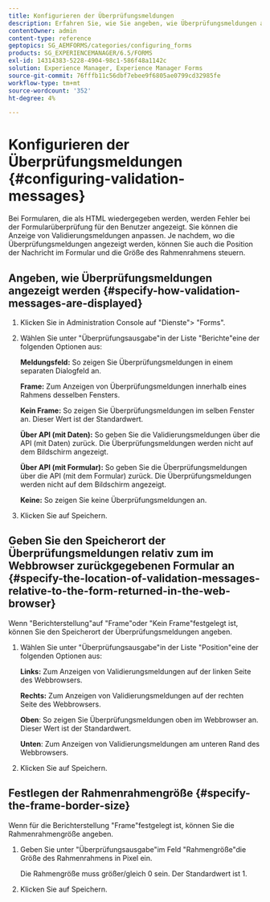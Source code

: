 ```yaml
---
title: Konfigurieren der Überprüfungsmeldungen
description: Erfahren Sie, wie Sie angeben, wie Überprüfungsmeldungen angezeigt werden und wo sie sich im Verhältnis zum im Webbrowser zurückgegebenen Formular befinden.
contentOwner: admin
content-type: reference
geptopics: SG_AEMFORMS/categories/configuring_forms
products: SG_EXPERIENCEMANAGER/6.5/FORMS
exl-id: 14314383-5228-4904-98c1-586f48a1142c
solution: Experience Manager, Experience Manager Forms
source-git-commit: 76fffb11c56dbf7ebee9f6805ae0799cd32985fe
workflow-type: tm+mt
source-wordcount: '352'
ht-degree: 4%

---
```


# Konfigurieren der Überprüfungsmeldungen {#configuring-validation-messages}

Bei Formularen, die als HTML wiedergegeben werden, werden Fehler bei der Formularüberprüfung für den Benutzer angezeigt. Sie können die Anzeige von Validierungsmeldungen anpassen. Je nachdem, wo die Überprüfungsmeldungen angezeigt werden, können Sie auch die Position der Nachricht im Formular und die Größe des Rahmenrahmens steuern.

## Angeben, wie Überprüfungsmeldungen angezeigt werden {#specify-how-validation-messages-are-displayed}

1. Klicken Sie in Administration Console auf &quot;Dienste&quot;> &quot;Forms&quot;.
1. Wählen Sie unter &quot;Überprüfungsausgabe&quot;in der Liste &quot;Berichte&quot;eine der folgenden Optionen aus:

   **Meldungsfeld:** So zeigen Sie Überprüfungsmeldungen in einem separaten Dialogfeld an.

   **Frame:** Zum Anzeigen von Überprüfungsmeldungen innerhalb eines Rahmens desselben Fensters.

   **Kein Frame:** So zeigen Sie Überprüfungsmeldungen im selben Fenster an. Dieser Wert ist der Standardwert.

   **Über API (mit Daten):** So geben Sie die Validierungsmeldungen über die API (mit Daten) zurück. Die Überprüfungsmeldungen werden nicht auf dem Bildschirm angezeigt.

   **Über API (mit Formular):** So geben Sie die Überprüfungsmeldungen über die API (mit dem Formular) zurück. Die Überprüfungsmeldungen werden nicht auf dem Bildschirm angezeigt.

   **Keine:** So zeigen Sie keine Überprüfungsmeldungen an.

1. Klicken Sie auf Speichern.

## Geben Sie den Speicherort der Überprüfungsmeldungen relativ zum im Webbrowser zurückgegebenen Formular an {#specify-the-location-of-validation-messages-relative-to-the-form-returned-in-the-web-browser}

Wenn &quot;Berichterstellung&quot;auf &quot;Frame&quot;oder &quot;Kein Frame&quot;festgelegt ist, können Sie den Speicherort der Überprüfungsmeldungen angeben.

1. Wählen Sie unter &quot;Überprüfungsausgabe&quot;in der Liste &quot;Position&quot;eine der folgenden Optionen aus:

   **Links:** Zum Anzeigen von Validierungsmeldungen auf der linken Seite des Webbrowsers.

   **Rechts:** Zum Anzeigen von Validierungsmeldungen auf der rechten Seite des Webbrowsers.

   **Oben**: So zeigen Sie Überprüfungsmeldungen oben im Webbrowser an. Dieser Wert ist der Standardwert.

   **Unten**: Zum Anzeigen von Validierungsmeldungen am unteren Rand des Webbrowsers.

1. Klicken Sie auf Speichern.

## Festlegen der Rahmenrahmengröße {#specify-the-frame-border-size}

Wenn für die Berichterstellung &quot;Frame&quot;festgelegt ist, können Sie die Rahmenrahmengröße angeben.

1. Geben Sie unter &quot;Überprüfungsausgabe&quot;im Feld &quot;Rahmengröße&quot;die Größe des Rahmenrahmens in Pixel ein.

   Die Rahmengröße muss größer/gleich 0 sein. Der Standardwert ist 1.

1. Klicken Sie auf Speichern.
